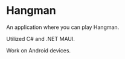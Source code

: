 # Hangman
An application where you can play Hangman.

Utilized C# and .NET MAUI.

Work on Android devices.
